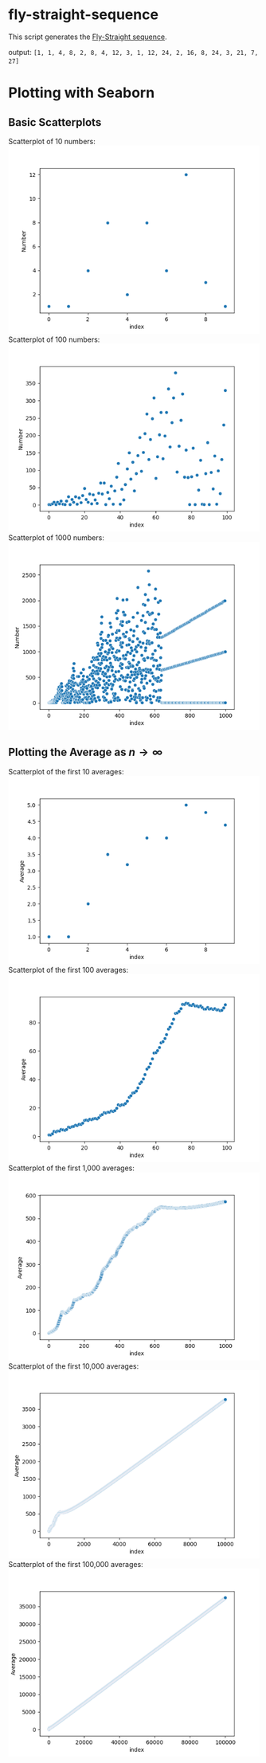 # fly-straight-sequence
This script generates the [Fly-Straight sequence](https://www.youtube.com/watch?v=pAMgUB51XZA). 

output: `[1, 1, 4, 8, 2, 8, 4, 12, 3, 1, 12, 24, 2, 16, 8, 24, 3, 21, 7, 27]`

# Plotting with Seaborn
## Basic Scatterplots
Scatterplot of 10 numbers:
![1000 numbers](images/10.png)
Scatterplot of 100 numbers:
![1000 numbers](images/100.png)
Scatterplot of 1000 numbers:
![1000 numbers](images/1000.png)

## Plotting the Average as $n \to \infty$
Scatterplot of the first 10 averages:
![10 averages](images/average_10.png)
Scatterplot of the first 100 averages:
![100 averages](images/average_100.png)
Scatterplot of the first 1,000 averages:
![1000 averages](images/average_1000.png)
Scatterplot of the first 10,000 averages:
![10,000 averages](images/average_10000.png)
Scatterplot of the first 100,000 averages:
![10,000 averages](images/average_100000.png)